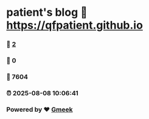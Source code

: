 # patient's blog :link: https://qfpatient.github.io 
### :page_facing_up: [2](https://qfpatient.github.io/tag.html) 
### :speech_balloon: 0 
### :hibiscus: 7604 
### :alarm_clock: 2025-08-08 10:06:41 
### Powered by :heart: [Gmeek](https://github.com/Meekdai/Gmeek)

